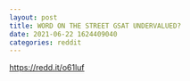 ```yaml
--- 
layout: post 
title: WORD ON THE STREET GSAT UNDERVALUED? 
date: 2021-06-22 1624409040 
categories: reddit 
--- 
```

https://redd.it/o61luf